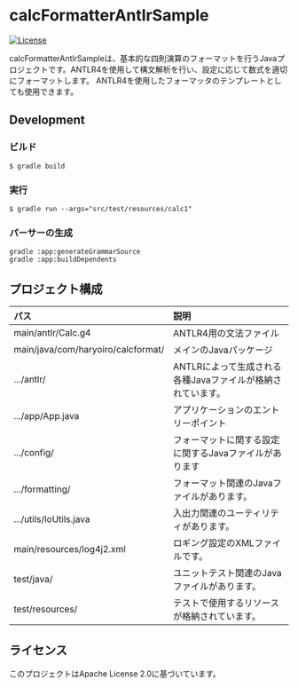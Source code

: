 # calcFormatterAntlrSample

[![License](https://img.shields.io/badge/License-Apache_2.0-blue.svg)](https://opensource.org/licenses/Apache-2.0)

calcFormatterAntlrSampleは、基本的な四則演算のフォーマットを行うJavaプロジェクトです。ANTLR4を使用して構文解析を行い、設定に応じて数式を適切にフォーマットします。
ANTLR4を使用したフォーマッタのテンプレートとしても使用できます。

## Development

### ビルド

```shell
$ gradle build
```

### 実行

```shell
$ gradle run --args="src/test/resources/calc1"
```

### パーサーの生成

```shell
gradle :app:generateGrammarSource
gradle :app:buildDependents
```

## プロジェクト構成

| パス                                 | 説明                                 |
|:-----------------------------------|:-----------------------------------|
| main/antlr/Calc.g4                 | ANTLR4用の文法ファイル                     |
| main/java/com/haryoiro/calcformat/ | メインのJavaパッケージ                      |
| .../antlr/                         | ANTLRによって生成される各種Javaファイルが格納されています。 |
| .../app/App.java                   | アプリケーションのエントリーポイント                 |
| .../config/                        | フォーマットに関する設定に関するJavaファイルがあります      |
| .../formatting/                    | フォーマット関連のJavaファイルがあります。            |
| .../utils/IoUtils.java             | 入出力関連のユーティリティがあります。                |
| main/resources/log4j2.xml          | ロギング設定のXMLファイルです。                  |
| test/java/                         | ユニットテスト関連のJavaファイルがあります。           |
| test/resources/                    | テストで使用するリソースが格納されています。             |


## ライセンス

このプロジェクトはApache License 2.0に基づいています。
